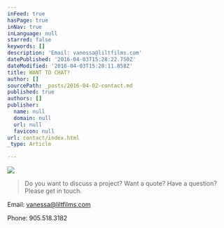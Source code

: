 ```yaml
---
inFeed: true
hasPage: true
inNav: true
inLanguage: null
starred: false
keywords: []
description: 'Email: vanessa@liltfilms.com'
datePublished: '2016-04-03T15:28:22.750Z'
dateModified: '2016-04-03T15:28:11.858Z'
title: WANT TO CHAT?
author: []
sourcePath: _posts/2016-04-02-contact.md
published: true
authors: []
publisher:
  name: null
  domain: null
  url: null
  favicon: null
url: contact/index.html
_type: Article

---
```

![](https://the-grid-user-content.s3-us-west-2.amazonaws.com/1f517f45-d03e-4037-bdcb-385c45633411.jpg)

> Do you want to discuss a project? Want a quote? Have a question? Please get in touch.

Email: vanessa@liltfilms.com

Phone: 905.518.3182
